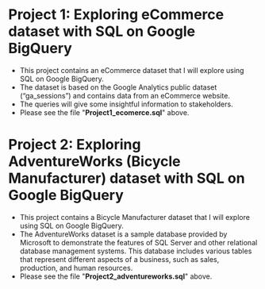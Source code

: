 # Project 1: Exploring eCommerce dataset with SQL on Google BigQuery

- This project contains an eCommerce dataset that I will explore using SQL on Google BigQuery. 
- The dataset is based on the Google Analytics public dataset (“ga_sessions”) and contains data from an eCommerce website.
- The queries will give some insightful information to stakeholders.
- Please see the file "**Project1_ecomerce.sql**" above.


# Project 2: Exploring AdventureWorks (Bicycle Manufacturer) dataset with SQL on Google BigQuery

- This project contains a Bicycle Manufacturer dataset that I will explore using SQL on Google BigQuery.
- The AdventureWorks dataset is a sample database provided by Microsoft to demonstrate the features of SQL Server and other relational database management systems. This database includes various tables that represent different aspects of a business, such as sales, production, and human resources.
- Please see the file "**Project2_adventureworks.sql**" above.
